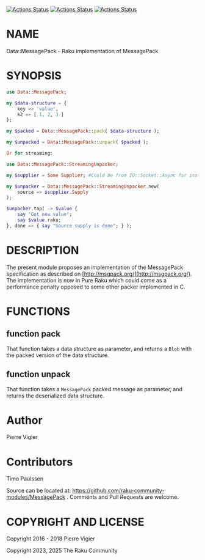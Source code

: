 [![Actions Status](https://github.com/raku-community-modules/Data-MessagePack/actions/workflows/linux.yml/badge.svg)](https://github.com/raku-community-modules/Data-MessagePack/actions) [![Actions Status](https://github.com/raku-community-modules/Data-MessagePack/actions/workflows/macos.yml/badge.svg)](https://github.com/raku-community-modules/Data-MessagePack/actions) [![Actions Status](https://github.com/raku-community-modules/Data-MessagePack/actions/workflows/windows.yml/badge.svg)](https://github.com/raku-community-modules/Data-MessagePack/actions)

NAME
====

Data::MessagePack - Raku implementation of MessagePack

SYNOPSIS
========

```raku
use Data::MessagePack;

my $data-structure = {
    key => 'value',
    k2 => [ 1, 2, 3 ]
};

my $packed = Data::MessagePack::pack( $data-structure );

my $unpacked = Data::MessagePack::unpack( $packed );

Or for streaming:

use Data::MessagePack::StreamingUnpacker;

my $supplier = Some Supplier; #Could be from IO::Socket::Async for instance

my $unpacker = Data::MessagePack::StreamingUnpacker.new(
    source => $supplier.Supply
);

$unpacker.tap( -> $value {
    say "Got new value";
    say $value.raku;
}, done => { say "Source supply is done"; } );
```

DESCRIPTION
===========

The present module proposes an implementation of the MessagePack specification as described on [http://msgpack.org/](http://msgpack.org/). The implementation is now in Pure Raku which could come as a performance penalty opposed to some other packer implemented in C.

FUNCTIONS
=========

function pack
-------------

That function takes a data structure as parameter, and returns a `Blob` with the packed version of the data structure.

function unpack
---------------

That function takes a `MessagePack` packed message as parameter, and returns the deserialized data structure.

Author
======

Pierre Vigier

Contributors
============

Timo Paulssen

Source can be located at: https://github.com/raku-community-modules/MessagePack . Comments and Pull Requests are welcome.

COPYRIGHT AND LICENSE
=====================

Copyright 2016 - 2018 Pierre Vigier

Copyright 2023, 2025 The Raku Community

